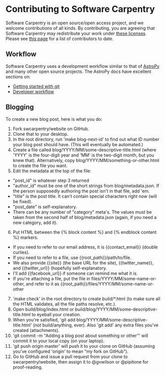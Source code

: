 Contributing to Software Carpentry
==================================

Software Carpentry is an open source/open access project, and we
welcome contributions of all kinds.  By contributing, you are agreeing
that Software Carpentry may redistribute your work under
[these licenses][licenses].  Please see [this page][creators] for
a list of contributors to date.

Workflow
--------

Software Carpentry uses a development workflow similar to that of
[AstroPy][] and many other open source projects. The AstroPy docs have
excellent sections on:

* [Getting started with git][astropy-git]
* [Developer workflow][astropy-workflow]

[AstroPy]: http://astropy.org
[astropy-git]: http://astropy.readthedocs.org/en/latest/development/workflow/index.html#getting-started-with-git
[astropy-workflow]: http://astropy.readthedocs.org/en/latest/development/workflow/development_workflow.html
[creators]: http://software-carpentry.org/badges/creator.html
[licenses]: http://software-carpentry.org/license.html

Blogging 
--------

To create a new blog post, here is what you do: 

1. Fork swcarpentry/website on GitHub.
2. Clone that to your desktop.
3. In the root directory, run 'make blog-next-id' to find out what ID number your blog post should have.  (This will eventually be automated.)
4. Create a file called blog/YYYY/MM/some-descriptive-title.html (where 'YYYY' is the four-digit year and 'MM' is the two-digit month, but you knew that).  Alternatively, copy blog/YYYY/MM/something-or-other.html to create the file you want.
5. Edit the metadata at the top of the file:
  - "post_id" is whatever step 3 returned
  - "author_id" must be one of the short strings from blog/metadata.json.  If the person supposedly authoring the post isn't in that file, add 'em.
  - "title" is the post title.  It can't contain special characters right now (will be fixed).
  - "post_date" is self-explanatory.
  - There can be any number of "category" meta's.  The values must be taken from the second half of blog/metadata.json (again, if you need a new category, add it).
6. Put HTML between the {% block content %} and {% endblock content %} markers.
  - If you need to refer to our email address, it is {{contact_email}} (double curlies).
  - If you need to refer to a file, use {{root_path}}/path/to/file.
  - We also provide {{site}} (the base URL for the site), {{twitter_name}}, and {{twitter_url}} (hopefully self-explanatory.
  - I'll add {{facebook_url}} if someone can remind me what it is.
  - If you're attaching a file, put the file in files/YYYY/MM/some-name-or-other, and refer to it as {{root_path}}/files/YYYY/MM/some-name-or-other
7. 'make check' in the root directory to create build/*.html (to make sure all the HTML validates, all the file paths resolve, etc.).
8. Open build/blog/index.html or build/blog/YYYY/MM/some-descriptive-title.html to eyeball your creation.
9. When you're satisfied, 'git add blog/YYYY/MM/some-descriptive-title.html' (*not* build/anything, ever).  Also 'git add' any extra files you've created (attachments).
10. 'git commit -m "Adding a blog post about something or other"' will commit it to your local copy (on your laptop).
11. 'git push origin master' will push it to your clone on GitHub (assuming you've configured 'origin' to mean "my fork on GitHub").
12. Go to GitHub and issue a pull request from your clone to swcarpentry/website, then assign it to @gvwilson or @pipitone for proof-reading.
